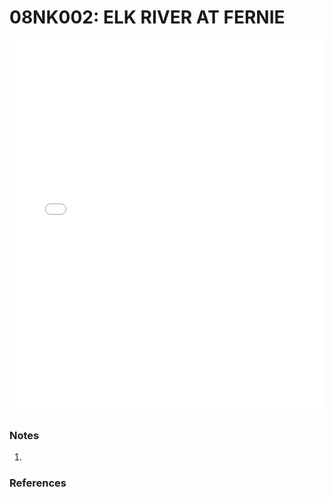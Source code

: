 # 08NK002: ELK RIVER AT FERNIE

<iframe src="/_static/stations/08NK002_fdc.html" width="100%" height="600" frameborder="0"></iframe>

### Notes
1. 

### References

